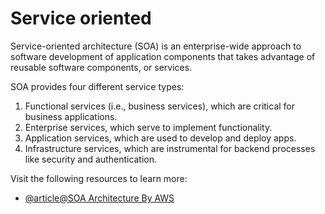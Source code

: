 # Service oriented

Service-oriented architecture (SOA) is an enterprise-wide approach to software development of application components that takes advantage of reusable software components, or services.

SOA provides four different service types:

1.  Functional services (i.e., business services), which are critical for business applications.
2.  Enterprise services, which serve to implement functionality.
3.  Application services, which are used to develop and deploy apps.
4.  Infrastructure services, which are instrumental for backend processes like security and authentication.

Visit the following resources to learn more:

- [@article@SOA Architecture By AWS](https://aws.amazon.com/what-is/service-oriented-architecture/)